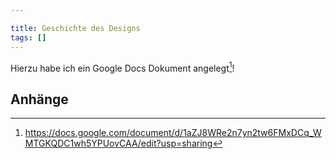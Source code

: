 ```yaml
---

title: Geschichte des Designs
tags: []
---
```

Hierzu habe ich ein Google Docs Dokument angelegt[^1]!

## Anhänge

[^1]: https://docs.google.com/document/d/1aZJ8WRe2n7yn2tw6FMxDCq_WMTGKQDC1wh5YPUovCAA/edit?usp=sharing
